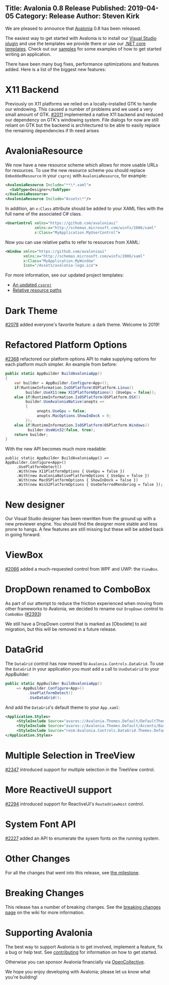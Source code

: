 Title: Avalonia 0.8 Release
Published: 2019-04-05
Category: Release
Author: Steven Kirk
---

We are pleased to announce that [Avalonia](https://github.com/AvaloniaUI/Avalonia) 0.8 has been
released.

The easiest way to get started with Avalonia is to install our
[Visual Studio plugin](https://marketplace.visualstudio.com/items?itemName=AvaloniaTeam.AvaloniaforVisualStudio)
and use the templates we provide there or use our 
[.NET core templates](https://github.com/AvaloniaUI/avalonia-dotnet-templates). Check out our 
[samples](https://github.com/AvaloniaUI/Avalonia/tree/master/samples) for some examples of how 
to get started writing an application.

There have been many bug fixes, performance optimizations and features added. Here is a list of the
biggest new features:

# X11 Backend

Previously on X11 platforms we relied on a locally-installed GTK to handle our windowing. This
caused a number of problems and we used a very small amount of GTK. 
[#2011](https://github.com/AvaloniaUI/Avalonia/pull/2011) implemented a native X11 backend and
reduced our dependency on GTK's windowing system. File dialogs for now are still reliant on GTK
but the backend is architectured to be able to easily replace the remaining dependencies if th
need arises

# AvaloniaResource

We now have a new resource scheme which allows for more usable URLs for resources. To use
the new resource scheme you should replace `EmbeddedResource` in your `csproj` with `AvaloniaResource`,
for example:

```xml
<AvaloniaResource Include="**\*.xaml">
  <SubType>Designer</SubType>
</AvaloniaResource>
<AvaloniaResource Include="Assets\*"/>
```

In addition, an `x:Class` attribute should be added to your XAML files with the full name of the
associated C# class.

```xml
<UserControl xmlns="https://github.com/avaloniaui"
             xmlns:x="http://schemas.microsoft.com/winfx/2006/xaml"
             x:Class="MyApplication.MyUserControl">
```

Now you can use relative paths to refer to resources from XAML:

```xml
<Window xmlns="https://github.com/avaloniaui"
        xmlns:x="http://schemas.microsoft.com/winfx/2006/xaml"
        x:Class="MyApplication.MyWindow"
        Icon="/Assets/avalonia-logo.ico">
```

For more information, see our updated project templates:

- [An updated `csproj`](https://github.com/AvaloniaUI/AvaloniaVS/blob/master/templates/AvaloniaMvvmApplicationTemplate/ProjectTemplate.csproj)
- [Relative resource paths](https://github.com/AvaloniaUI/AvaloniaVS/blob/master/templates/AvaloniaMvvmApplicationTemplate/Views/MainWindow.xaml#L8)

# Dark Theme

[#2078](https://github.com/AvaloniaUI/Avalonia/pull/2078) added everyone's favorite feature: a dark
theme. Welcome to 2019!

# Refactored Platform Options

[#2368](https://github.com/AvaloniaUI/Avalonia/pull/2368) refactored our platform options API to make
supplying options for each platform much simpler. An example from before:

```csharp
public static AppBuilder BuildAvaloniaApp()
{
    var builder = AppBuilder.Configure<App>();
    if(RuntimeInformation.IsOSPlatform(OSPlatform.Linux))
         builder.UseX11(new X11PlatformOptions() {UseGpu = false});
    else if(RuntimeInformation.IsOSPlatform(OSPlatform.OSX))
         builder.UseAvaloniaNative(anopts => 
         {
              anopts.UseGpu = false;
              anopts.MacOptions.ShowInDock = 0;
         });
    else if(RuntimeInformation.IsOSPlatform(OSPlatform.Windows))
          builder.UseWin32(false, true);
    return builder;
}
```

With the new API becomes much more readable:

```
public static AppBuilder BuildAvaloniaApp() => AppBuilder.Configure<App>()
     .UsePlatformDetect()
     .With(new X11PlatformOptions { UseGpu = false })
     .With(new AvaloniaNativePlatformOptions { UseGpu = false })
     .With(new MacOSPlatformOptions { ShowInDock = false })
     .With(new Win32PlatformOptions { UseDeferredRendering = false });
```

# New designer

Our Visual Studio designer has been rewritten from the ground up with a new previewer engine. You
should find the designer more stable and less prone to hangs. A few features are still missing but
these will be added back in going forward.

# ViewBox

[#2066](https://github.com/AvaloniaUI/Avalonia/pull/2066) added a much-requested control from WPF
and UWP: the `ViewBox`.

# DropDown renamed to ComboBox

As part of our attempt to reduce the friction experienced when moving from other frameworks to
Avalonia, we decided to rename our `DropDown` control to `ComboBox`
([#2393](https://github.com/AvaloniaUI/Avalonia/pull/2393))

We still have a DropDown control that is marked as [Obsolete] to aid migration, but this will be
removed in a future release.

# DataGrid

The `DataGrid` control has now moved to `Avalonia.Controls.DataGrid`. To use the `DataGrid` in your
application you must add a call to `UseDataGrid` to your AppBuilder:

```csharp
public static AppBuilder BuildAvaloniaApp()
     => AppBuilder.Configure<App>()
          .UsePlatformDetect()
          .UseDataGrid();
```

And add the `DataGrid`'s default theme to your `App.xaml`:

```xml
<Application.Styles>
     <StyleInclude Source="avares://Avalonia.Themes.Default/DefaultTheme.xaml"/>
     <StyleInclude Source="avares://Avalonia.Themes.Default/Accents/BaseLight.xaml"/>
     <StyleInclude Source="resm:Avalonia.Controls.DataGrid.Themes.Default.xaml?assembly=Avalonia.Controls.DataGrid"/>
</Application.Styles>
```

# Multiple Selection in TreeView

[#2347](https://github.com/AvaloniaUI/Avalonia/pull/2347) introduced support for multiple selection
in the TreeView control.

# More ReactiveUI support

[#2294](https://github.com/AvaloniaUI/Avalonia/pull/2294) introduced support for ReactiveUI's
`RoutedViewHost` control.

# System Font API

[#2227](https://github.com/AvaloniaUI/Avalonia/pull/2227) added an API to enumerate the sysem fonts
on the running system.

# Other Changes

For all the changes that went into this release, see
[the milestone](https://github.com/AvaloniaUI/Avalonia/milestone/10).

# Breaking Changes

This release has a number of breaking changes. See the 
[breaking changes page](https://github.com/AvaloniaUI/Avalonia/wiki/Breaking-Changes) on the
wiki for more information.

# Supporting Avalonia

The best way to support Avalonia is to get involved, implement a feature, fix a bug or help test.
See [contributing](http://avaloniaui.net/contributing/contributing) for information on how to get
started.

Otherwise you can sponsor Avalonia financially via
[OpenCollective](https://opencollective.com/Avalonia#sponsor).

We hope you enjoy developing with Avalonia; please let us know what you're building!
